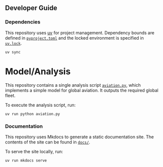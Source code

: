 ## Developer Guide 

### Dependencies 

This repository uses [uv](https://docs.astral.sh/uv/) for project management. Dependency bounds are defined in [`pyproject.toml`](pyproject.toml) and the locked environment is specified in [`uv.lock`](uv.lock).

```
uv sync
```

# Model/Analysis 

This repository contains a single analysis script [`aviation.py`](aviation.py), which implements a simple model for global aviation. It outputs the required global fleet. 

To execute the analysis script, run: 

```
uv run python aviation.py
```

### Documentation 

This repository uses Mkdocs to generate a static documentation site. The contents of the site can be found in [`docs/`](docs).

To serve the site locally, run: 

```
uv run mkdocs serve
```

